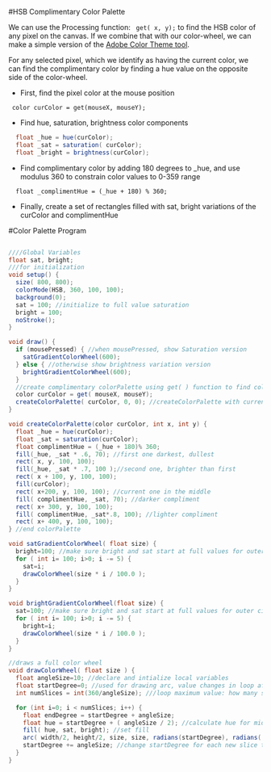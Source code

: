 #HSB Complimentary Color Palette

We can use the Processing function: ` get( x, y);`
to find the HSB color of any pixel on the canvas.  If we combine that with our color-wheel, we can make a simple version of the [Adobe Color Theme tool](https://color.adobe.com/create/color-wheel/).

For any selected pixel, which we identify as having the current color, we can find the complimentary color by finding a hue value on the opposite side of the color-wheel.  

  - First, find the pixel color at the mouse position
  
 `  color curColor = get(mouseX, mouseY); `
  - Find hue, saturation, brightness color components

```java
  float _hue = hue(curColor);
  float _sat = saturation( curColor);
  float _bright = brightness(curColor);
```

  - Find complimentary color by adding 180 degrees to _hue, and use modulus 360 to constrain color values to 0-359 range
  

```
  float _complimentHue = (_hue + 180) % 360;
```

- Finally, create a set of rectangles filled with sat, bright variations of the curColor and complimentHue
   
   
     
#Color Palette Program 
```java

////Global Variables
float sat, bright;
///for initialization
void setup() {
  size( 800, 800);
  colorMode(HSB, 360, 100, 100);
  background(0);
  sat = 100; //initialize to full value saturation
  bright = 100;
  noStroke();
}

void draw() {
  if (mousePressed) { //when mousePressed, show Saturation version
    satGradientColorWheel(600);
  } else { //otherwise show brightness variation version
    brightGradientColorWheel(600);
  }
  //create complimentary colorPalette using get( ) function to find color of pixel at mouse position
  color curColor = get( mouseX, mouseY);
  createColorPalette( curColor, 0, 0); //createColorPalette with currentColor under mouse, at 0,0
}

void createColorPalette(color curColor, int x, int y) {
  float _hue = hue(curColor);
  float _sat = saturation(curColor);
  float complimentHue = (_hue + 180)% 360;
  fill(_hue, _sat * .6, 70); //first one darkest, dullest
  rect( x, y, 100, 100);
  fill(_hue, _sat * .7, 100 );//second one, brighter than first
  rect( x + 100, y, 100, 100);
  fill(curColor);
  rect( x+200, y, 100, 100); //current one in the middle
  fill( complimentHue, _sat, 70); //darker compliment
  rect( x+ 300, y, 100, 100);
  fill( complimentHue, _sat*.8, 100); //lighter compliment
  rect( x+ 400, y, 100, 100);
} //end colorPalette

void satGradientColorWheel( float size) {
  bright=100; //make sure bright and sat start at full values for outer circle
  for ( int i= 100; i>0; i -= 5) {
    sat=i;
    drawColorWheel(size * i / 100.0 );
  }
}

void brightGradientColorWheel(float size) {
  sat=100; //make sure bright and sat start at full values for outer circle
  for ( int i= 100; i>0; i -= 5) {
    bright=i;
    drawColorWheel(size * i / 100.0 );
  }
}

//draws a full color wheel
void drawColorWheel( float size ) {
  float angleSize=10; //declare and intialize local variables
  float startDegree=0; //used for drawing arc, value changes in loop after each arc is drawn
  int numSlices = int(360/angleSize); ///loop maximum value: how many slices to draw?

  for (int i=0; i < numSlices; i++) {
    float endDegree = startDegree + angleSize;
    float hue = startDegree + ( angleSize / 2); //calculate hue for middle of arc
    fill( hue, sat, bright); //set fill
    arc( width/2, height/2, size, size, radians(startDegree), radians( endDegree));
    startDegree += angleSize; //change startDegree for each new slice to be drawn
  }
}

```

